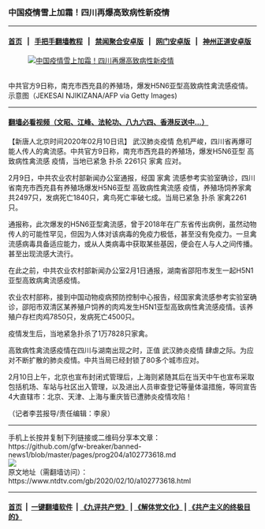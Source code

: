 ### 中国疫情雪上加霜！四川再爆高致病性新疫情
------------------------

#### [首页](https://github.com/gfw-breaker/banned-news1/blob/master/README.md) &nbsp;&nbsp;|&nbsp;&nbsp; [手把手翻墙教程](https://github.com/gfw-breaker/guides/wiki) &nbsp;&nbsp;|&nbsp;&nbsp; [禁闻聚合安卓版](https://github.com/gfw-breaker/bn-android) &nbsp;&nbsp;|&nbsp;&nbsp; [网门安卓版](https://github.com/oGate2/oGate) &nbsp;&nbsp;|&nbsp;&nbsp; [神州正道安卓版](https://github.com/SzzdOgate/update) 



<div><div class="featured_image">
 <a href="https://i.ntdtv.com/assets/uploads/2020/02/GettyImages-694157842.jpg" target="_blank">
  <figure>
   <img alt="中国疫情雪上加霜！四川再爆高致病性新疫情" src="https://i.ntdtv.com/assets/uploads/2020/02/GettyImages-694157842-800x450.jpg"/>
  </figure><br/>
 </a>
 <span class="caption">
  中共官方9日称，南充市西充县的养殖场，爆发H5N6亚型高致病性禽流感疫情。示意图（JEKESAI NJIKIZANA/AFP via Getty Images)
 </span>
</div>
</div><hr/>

#### [翻墙必看视频（文昭、江峰、法轮功、八九六四、香港反送中...）](https://github.com/gfw-breaker/banned-news1/blob/master/pages/link3.md)

<div><div class="post_content" itemprop="articleBody">
 <p>
  【新唐人北京时间2020年02月10日讯】
  <ok href="https://www.ntdtv.com/gb/442749.htm">
   武汉肺炎疫情
  </ok>
  危机严峻，四川省再爆可能人传人的禽流感。中共官方9日称，南充市西充县的养殖场，爆发H5N6亚型
  <ok href="https://www.ntdtv.com/gb/高致病性禽流感.htm">
   高致病性禽流感
  </ok>
  疫情，当地已紧急
  <ok href="https://www.ntdtv.com/gb/扑杀.htm">
   扑杀
  </ok>
  2261只
  <ok href="https://www.ntdtv.com/gb/家禽.htm">
   家禽
  </ok>
  应对。
 </p>
 <p>
  2月9日，中共农业农村部新闻办公室通报，经国
  <ok href="https://www.ntdtv.com/gb/家禽.htm">
   家禽
  </ok>
  流感参考实验室确诊，四川省南充市西充县有养殖场爆发H5N6亚型
  <ok href="https://www.ntdtv.com/gb/高致病性禽流感.htm">
   高致病性禽流感
  </ok>
  疫情，养殖场饲养家禽共2497只，发病死亡1840只，禽鸟死亡率破七成。当局已紧急
  <ok href="https://www.ntdtv.com/gb/扑杀.htm">
   扑杀
  </ok>
  家禽2261只。
 </p>
 <p>
  通报称，此次爆发的H5N6亚型禽流感，曾于2018年在广东省传出病例，虽然动物传人的可能性罕见，但因为人体对该病毒的免疫力极低，甚至没有免疫力。一旦禽流感病毒具备适应能力，或从人类病毒中获取某些基因，便会在人与人之间传播。甚至出现流感大流行。
 </p>
 <p>
  在此之前，中共农业农村部新闻办公室2月1日通报，湖南省邵阳市发生一起H5N1亚型高致病禽流感疫情。
 </p>
 <p>
  农业农村部称，接到中国动物疫病预防控制中心报告，经国家禽流感参考实验室确诊，邵阳市双清区某养殖户饲养的肉鸡发生H5N1亚型高致病性禽流感疫情。该养殖户存栏肉鸡7850只，发病死亡4500只。
 </p>
 <p>
  疫情发生后，当地紧急扑杀了1万7828只家禽。
 </p>
 <p>
  高致病性禽流感疫情在四川与湖南出现之时，正值
  <ok href="https://www.ntdtv.com/gb/442749.htm">
   武汉肺炎疫情
  </ok>
  肆虐之际。为应对不断扩散的肺炎疫情。中共当局已经封锁了80多个城市应对。
 </p>
 <p>
  2月10日上午，北京也宣布封闭式管理后，上海则紧随其后在当天中午也宣布采取包括机场、车站与社区出入管理，以及进出人员审查登记等量体温措施，等同宣告4大直辖市：北京、天津、上海与重庆皆已遭肺炎疫情攻陷！
 </p>
 <p>
  （记者李芸报导/责任编辑：李泉）
 </p>
 <div class="single_ad">
 </div>
</div>
</div>
<hr/>
手机上长按并复制下列链接或二维码分享本文章：<br/>
https://github.com/gfw-breaker/banned-news1/blob/master/pages/prog204/a102773618.md <br/>
<a href='https://github.com/gfw-breaker/banned-news1/blob/master/pages/prog204/a102773618.md'><img src='https://github.com/gfw-breaker/banned-news1/blob/master/pages/prog204/a102773618.md.png'/></a> <br/>
原文地址（需翻墙访问）：https://www.ntdtv.com/gb/2020/02/10/a102773618.html


------------------------
#### [首页](https://github.com/gfw-breaker/banned-news1/blob/master/README.md) &nbsp;|&nbsp; [一键翻墙软件](https://github.com/gfw-breaker/nogfw/blob/master/README.md) &nbsp;| [《九评共产党》](https://github.com/gfw-breaker/9ping.md/blob/master/README.md#九评之一评共产党是什么) | [《解体党文化》](https://github.com/gfw-breaker/jtdwh.md/blob/master/README.md) | [《共产主义的终极目的》](https://github.com/gfw-breaker/gczydzjmd.md/blob/master/README.md)


<img src='http://gfw-breaker.win/banned-news/pages/prog204/a102773618.md' width='0px' height='0px'/>